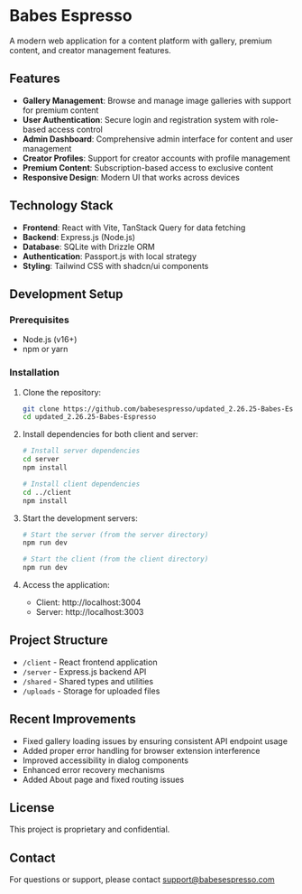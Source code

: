 # Babes Espresso

A modern web application for a content platform with gallery, premium content, and creator management features.

## Features

- **Gallery Management**: Browse and manage image galleries with support for premium content
- **User Authentication**: Secure login and registration system with role-based access control
- **Admin Dashboard**: Comprehensive admin interface for content and user management
- **Creator Profiles**: Support for creator accounts with profile management
- **Premium Content**: Subscription-based access to exclusive content
- **Responsive Design**: Modern UI that works across devices

## Technology Stack

- **Frontend**: React with Vite, TanStack Query for data fetching
- **Backend**: Express.js (Node.js)
- **Database**: SQLite with Drizzle ORM
- **Authentication**: Passport.js with local strategy
- **Styling**: Tailwind CSS with shadcn/ui components

## Development Setup

### Prerequisites

- Node.js (v16+)
- npm or yarn

### Installation

1. Clone the repository:
   ```bash
   git clone https://github.com/babesespresso/updated_2.26.25-Babes-Espresso.git
   cd updated_2.26.25-Babes-Espresso
   ```

2. Install dependencies for both client and server:
   ```bash
   # Install server dependencies
   cd server
   npm install

   # Install client dependencies
   cd ../client
   npm install
   ```

3. Start the development servers:
   ```bash
   # Start the server (from the server directory)
   npm run dev

   # Start the client (from the client directory)
   npm run dev
   ```

4. Access the application:
   - Client: http://localhost:3004
   - Server: http://localhost:3003

## Project Structure

- `/client` - React frontend application
- `/server` - Express.js backend API
- `/shared` - Shared types and utilities
- `/uploads` - Storage for uploaded files

## Recent Improvements

- Fixed gallery loading issues by ensuring consistent API endpoint usage
- Added proper error handling for browser extension interference
- Improved accessibility in dialog components
- Enhanced error recovery mechanisms
- Added About page and fixed routing issues

## License

This project is proprietary and confidential.

## Contact

For questions or support, please contact support@babesespresso.com

